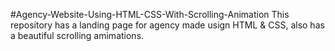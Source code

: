 #Agency-Website-Using-HTML-CSS-With-Scrolling-Animation
This repository has a landing page for agency made usign HTML & CSS, also has a beautiful scrolling amimations.